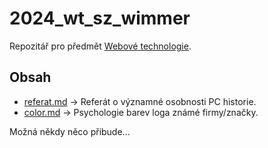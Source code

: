 # 2024_wt_sz_wimmer
Repozitář pro předmět [Webové technologie](https://www.gyarab.cz/predmety/WT).

## Obsah
- [referat.md](https://github.com/gyarab/2024_wt_sz_wimmer/blob/main/referat.md) -> Referát o významné osobnosti PC historie.
- [color.md](https://github.com/gyarab/2024_wt_sz_wimmer/blob/main/color.md) -> Psychologie barev loga známé firmy/značky.

Možná někdy něco přibude...
